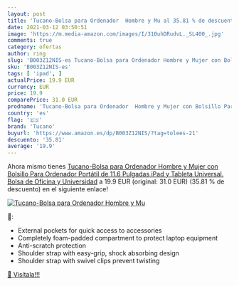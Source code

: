 ```yaml
---
layout: post
title: 'Tucano-Bolsa para Ordenador  Hombre y Mu al 35.81 % de descuento'
date: 2021-03-12 03:50:51
image: 'https://m.media-amazon.com/images/I/310uhDRudvL._SL400_.jpg'
comments: true
category: ofertas
author: ring
slug: 'B003Z12NIS-es Tucano-Bolsa para Ordenador Hombre y Mujer con Bolsillo...'
sku: 'B003Z12NIS-es'
tags: [ 'ipad', ]
actualPrice: 19.9 EUR
currency: EUR
price: 19.9
comparePrice: 31.0 EUR
prodname: 'Tucano-Bolsa para Ordenador  Hombre y Mujer con Bolsillo Para Ordenador Portátil de 11.6 Pulgadas  iPad y Tableta Universal. Bolsa de Oficina y Universidad'
country: 'es'
flag: '🇪🇸'
brand: 'Tucano'
buyurl: 'https://www.amazon.es/dp/B003Z12NIS/?tag=tolees-21'
descuento: '35.81'
average: '19.9'
---
```


Ahora mismo tienes [Tucano-Bolsa para Ordenador  Hombre y Mujer con Bolsillo Para Ordenador Portátil de 11.6 Pulgadas  iPad y Tableta Universal. Bolsa de Oficina y Universidad](https://www.amazon.es/dp/B003Z12NIS/?tag=tolees-21) a 19.9 EUR (original: 31.0 EUR) (35.81 %  de descuento) en el siguiente enlace!

[![Tucano-Bolsa para Ordenador  Hombre y Mu](https://m.media-amazon.com/images/I/310uhDRudvL._SL400_.jpg)](https://www.amazon.es/dp/B003Z12NIS/?tag=tolees-21)

🔎:

- External pockets for quick access to accessories
- Completely foam-padded compartment to protect laptop equipment
- Anti-scratch protection
- Shoulder strap with easy-grip, shock absorbing design
- Shoulder strap with swivel clips prevent twisting

[🛒 Visítala!!!](https://www.amazon.es/dp/B003Z12NIS/?tag=tolees-21)
